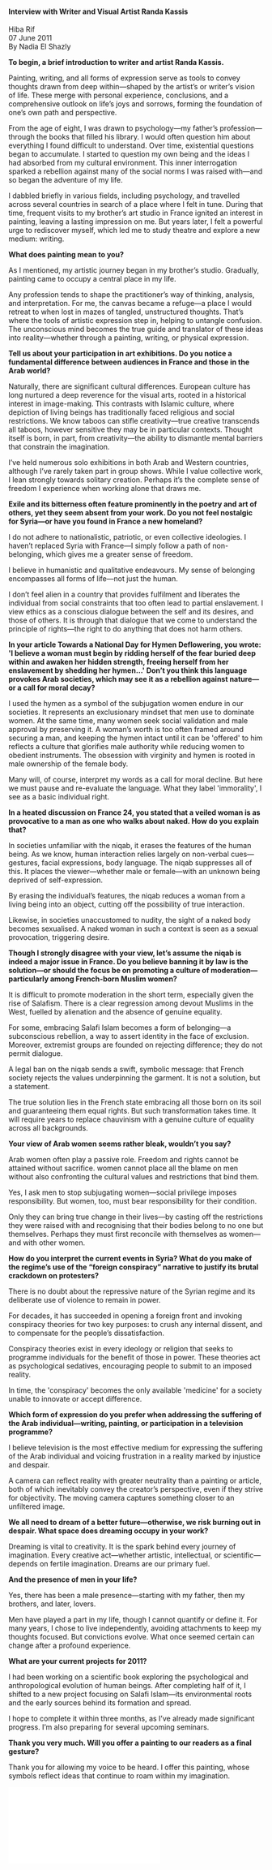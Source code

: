 <h4>Interview with Writer and Visual Artist Randa Kassis</h4>

Hiba Rif  
07 June 2011  
By Nadia El Shazly

**To begin, a brief introduction to writer and artist Randa Kassis.**

Painting, writing, and all forms of expression serve as tools to convey thoughts drawn from deep within—shaped by the artist’s or writer’s vision of life. These merge with personal experience, conclusions, and a comprehensive outlook on life’s joys and sorrows, forming the foundation of one’s own path and perspective.

From the age of eight, I was drawn to psychology—my father’s profession—through the books that filled his library. I would often question him about everything I found difficult to understand. Over time, existential questions began to accumulate. I started to question my own being and the ideas I had absorbed from my cultural environment. This inner interrogation sparked a rebellion against many of the social norms I was raised with—and so began the adventure of my life.

I dabbled briefly in various fields, including psychology, and travelled across several countries in search of a place where I felt in tune. During that time, frequent visits to my brother’s art studio in France ignited an interest in painting, leaving a lasting impression on me. But years later, I felt a powerful urge to rediscover myself, which led me to study theatre and explore a new medium: writing.

**What does painting mean to you?**

As I mentioned, my artistic journey began in my brother’s studio. Gradually, painting came to occupy a central place in my life.

Any profession tends to shape the practitioner’s way of thinking, analysis, and interpretation. For me, the canvas became a refuge—a place I would retreat to when lost in mazes of tangled, unstructured thoughts. That’s where the tools of artistic expression step in, helping to untangle confusion. The unconscious mind becomes the true guide and translator of these ideas into reality—whether through a painting, writing, or physical expression.

**Tell us about your participation in art exhibitions. Do you notice a fundamental difference between audiences in France and those in the Arab world?**

Naturally, there are significant cultural differences. European culture has long nurtured a deep reverence for the visual arts, rooted in a historical interest in image-making. This contrasts with Islamic culture, where depiction of living beings has traditionally faced religious and social restrictions. We know taboos can stifle creativity—true creative transcends all taboos, however sensitive they may be in particular contexts. Thought itself is born, in part, from creativity—the ability to dismantle mental barriers that constrain the imagination.

I’ve held numerous solo exhibitions in both Arab and Western countries, although I’ve rarely taken part in group shows. While I value collective work, I lean strongly towards solitary creation. Perhaps it’s the complete sense of freedom I experience when working alone that draws me.

**Exile and its bitterness often feature prominently in the poetry and art of others, yet they seem absent from your work. Do you not feel nostalgic for Syria—or have you found in France a new homeland?**

I do not adhere to nationalistic, patriotic, or even collective ideologies. I haven’t replaced Syria with France—I simply follow a path of non-belonging, which gives me a greater sense of freedom.

I believe in humanistic and qualitative endeavours. My sense of belonging encompasses all forms of life—not just the human.

I don’t feel alien in a country that provides fulfilment and liberates the individual from social constraints that too often lead to partial enslavement. I view ethics as a conscious dialogue between the self and its desires, and those of others. It is through that dialogue that we come to understand the principle of rights—the right to do anything that does not harm others.

**In your article Towards a National Day for Hymen Deflowering, you wrote: 'I believe a woman must begin by ridding herself of the fear buried deep within and awaken her hidden strength, freeing herself from her enslavement by shedding her hymen…' Don’t you think this language provokes Arab societies, which may see it as a rebellion against nature—or a call for moral decay?**

I used the hymen as a symbol of the subjugation women endure in our societies. It represents an exclusionary mindset that men use to dominate women. At the same time, many women seek social validation and male approval by preserving it. A woman’s worth is too often framed around securing a man, and keeping the hymen intact until it can be 'offered' to him reflects a culture that glorifies male authority while reducing women to obedient instruments. The obsession with virginity and hymen is rooted in male ownership of the female body.

Many will, of course, interpret my words as a call for moral decline. But here we must pause and re-evaluate the language. What they label 'immorality', I see as a basic individual right.

**In a heated discussion on France 24, you stated that a veiled woman is as provocative to a man as one who walks about naked. How do you explain that?**

In societies unfamiliar with the niqab, it erases the features of the human being. As we know, human interaction relies largely on non-verbal cues—gestures, facial expressions, body language. The niqab suppresses all of this. It places the viewer—whether male or female—with an unknown being deprived of self-expression.

By erasing the individual’s features, the niqab reduces a woman from a living being into an object, cutting off the possibility of true interaction.

Likewise, in societies unaccustomed to nudity, the sight of a naked body becomes sexualised. A naked woman in such a context is seen as a sexual provocation, triggering desire.

**Though I strongly disagree with your view, let’s assume the niqab is indeed a major issue in France. Do you believe banning it by law is the solution—or should the focus be on promoting a culture of moderation—particularly among French-born Muslim women?**

It is difficult to promote moderation in the short term, especially given the rise of Salafism. There is a clear regression among devout Muslims in the West, fuelled by alienation and the absence of genuine equality.

For some, embracing Salafi Islam becomes a form of belonging—a subconscious rebellion, a way to assert identity in the face of exclusion. Moreover, extremist groups are founded on rejecting difference; they do not permit dialogue.

A legal ban on the niqab sends a swift, symbolic message: that French society rejects the values underpinning the garment. It is not a solution, but a statement.

The true solution lies in the French state embracing all those born on its soil and guaranteeing them equal rights. But such transformation takes time. It will require years to replace chauvinism with a genuine culture of equality across all backgrounds.

**Your view of Arab women seems rather bleak, wouldn’t you say?**

Arab women often play a passive role. Freedom and rights cannot be attained without sacrifice. women cannot place all the blame on men without also confronting the cultural values and restrictions that bind them.

Yes, I ask men to stop subjugating women—social privilege imposes responsibility. But women, too, must bear responsibility for their condition.

Only they can bring true change in their lives—by casting off the restrictions they were raised with and recognising that their bodies belong to no one but themselves. Perhaps they must first reconcile with themselves as women—and with other women.

**How do you interpret the current events in Syria? What do you make of the regime’s use of the “foreign conspiracy” narrative to justify its brutal crackdown on protesters?**

There is no doubt about the repressive nature of the Syrian regime and its deliberate use of violence to remain in power.

For decades, it has succeeded in opening a foreign front and invoking conspiracy theories for two key purposes: to crush any internal dissent, and to compensate for the people’s dissatisfaction.

Conspiracy theories exist in every ideology or religion that seeks to programme individuals for the benefit of those in power. These theories act as psychological sedatives, encouraging people to submit to an imposed reality.

In time, the 'conspiracy' becomes the only available 'medicine' for a society unable to innovate or accept difference.

**Which form of expression do you prefer when addressing the suffering of the Arab individual—writing, painting, or participation in a television programme?**

I believe television is the most effective medium for expressing the suffering of the Arab individual and voicing frustration in a reality marked by injustice and despair.

A camera can reflect reality with greater neutrality than a painting or article, both of which inevitably convey the creator’s perspective, even if they strive for objectivity. The moving camera captures something closer to an unfiltered image.

**We all need to dream of a better future—otherwise, we risk burning out in despair. What space does dreaming occupy in your work?**

Dreaming is vital to creativity. It is the spark behind every journey of imagination. Every creative act—whether artistic, intellectual, or scientific—depends on fertile imagination. Dreams are our primary fuel.

**And the presence of men in your life?**

Yes, there has been a male presence—starting with my father, then my brothers, and later, lovers.

Men have played a part in my life, though I cannot quantify or define it. For many years, I chose to live independently, avoiding attachments to keep my thoughts focused. But convictions evolve. What once seemed certain can change after a profound experience.

**What are your current projects for 2011?**

I had been working on a scientific book exploring the psychological and anthropological evolution of human beings. After completing half of it, I shifted to a new project focusing on Salafi Islam—its environmental roots and the early sources behind its formation and spread.

I hope to complete it within three months, as I’ve already made significant progress. I’m also preparing for several upcoming seminars.

**Thank you very much. Will you offer a painting to our readers as a final gesture?**

Thank you for allowing my voice to be heard. I offer this painting, whose symbols reflect ideas that continue to roam within my imagination.

![](18.pdf)
<p></p>
